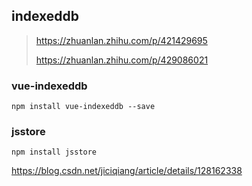 ## indexeddb 
> https://zhuanlan.zhihu.com/p/421429695
> 
> https://zhuanlan.zhihu.com/p/429086021
### vue-indexeddb
```
npm install vue-indexeddb --save
```

### jsstore
```
npm install jsstore
```
https://blog.csdn.net/jiciqiang/article/details/128162338